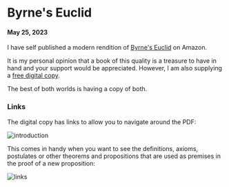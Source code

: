 # Byrne's Euclid
#### May 25, 2023

I have self published a modern rendition of [Byrne's Euclid](https://www.amazon.com/Byrnes-Euclid-First-Books-Elements/dp/B0BZF4Z67V) on Amazon.

It is my personal opinion that a book of this quality is a treasure to have in hand and your support would be appreciated.
However, I am also supplying a [free digital copy](https://github.com/newell/newell.github.io/assets/byrnes-euclid.pdf).

The best of both worlds is having a copy of both.

### Links

The digital copy has links to allow you to navigate around the PDF:

![introduction](https://github.com/newell/newell.github.io/assets/4163356/14a14775-dc80-40db-ad96-11c5bb28c53d)


This comes in handy when you want to see the definitions, axioms, postulates or other theorems and propositions that are used as premises in the proof of a new proposition:

![links](https://github.com/newell/newell.github.io/assets/4163356/6b07b5e4-71ee-4018-8cb6-777dd3048e58)
